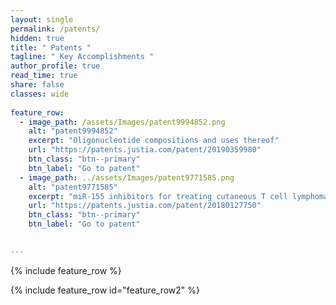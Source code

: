 ```yaml
---
layout: single
permalink: /patents/   
hidden: true
title: " Patents "
tagline: " Key Accomplishments "   
author_profile: true
read_time: true
share: false
classes: wide
    
feature_row:
  - image_path: /assets/Images/patent9994852.png
    alt: "patent9994852"
    excerpt: "Oligonucleotide compositions and uses thereof"
    url: "https://patents.justia.com/patent/20190359980"
    btn_class: "btn--primary"
    btn_label: "Go to patent"
  - image_path: ../assets/Images/patent9771585.png
    alt: "patent9771585"
    excerpt: "miR-155 inhibitors for treating cutaneous T cell lymphoma (CTCL)"
    url: "https://patents.justia.com/patent/20180127750"
    btn_class: "btn--primary"
    btn_label: "Go to patent"

 
---
```

{% include feature_row %}

{% include feature_row id="feature_row2" %}
